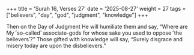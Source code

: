 +++
title = 'Surah 16, Verses 27'
date = '2025-08-27'
weight = 27
tags = ["believers", "day", "god", "judgment", "knowledge"]
+++

Then on the Day of Judgment He will humiliate them and say, “Where are My ˹so-called˺ associate-gods for whose sake you used to oppose ˹the believers˺?” Those gifted with knowledge will say, “Surely disgrace and misery today are upon the disbelievers.”